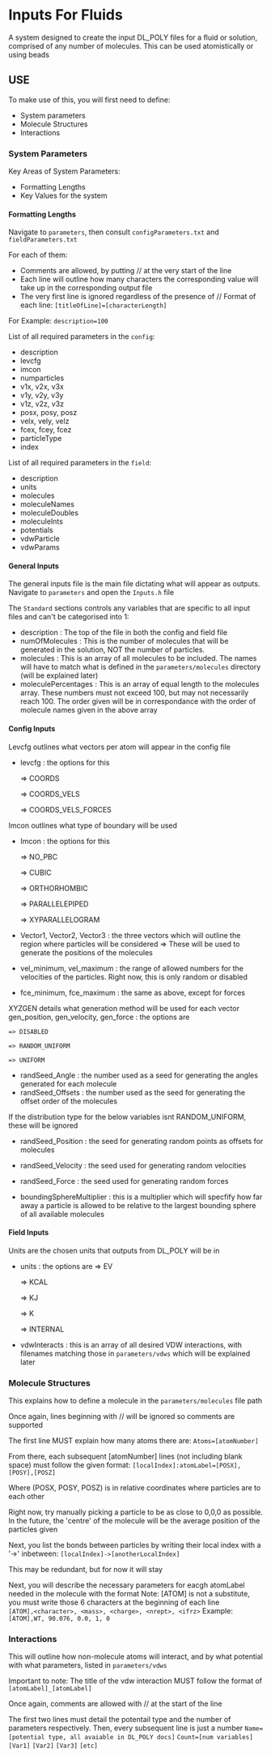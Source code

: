 # Inputs For Fluids
A system designed to create the input DL_POLY files for a fluid or solution, comprised of any number of molecules. This can be used atomistically or using beads 

## USE 
To make use of this, you will first need to define:
- System parameters
- Molecule Structures
- Interactions

### System Parameters 
Key Areas of System Parameters:
- Formatting Lengths
- Key Values for the system 

#### Formatting Lengths
Navigate to `parameters`, then consult `configParameters.txt` and `fieldParameters.txt`

For each of them:
- Comments are allowed, by putting // at the very start of the line
- Each line will outline how many characters the corresponding value will take up in the corresponding output file
- The very first line is ignored regardless of the presence of //
Format of each line:
  `[titleOfLine]=[characterLength]`

For Example:
  `description=100`

List of all required parameters in the `config`:
- description 
- levcfg
- imcon
- numparticles
- v1x, v2x, v3x
- v1y, v2y, v3y
- v1z, v2z, v3z
- posx, posy, posz
- velx, vely, velz
- fcex, fcey, fcez
- particleType
- index

List of all required parameters in the `field`:
- description
- units
- molecules
- moleculeNames
- moleculeDoubles
- moleculeInts
- potentials
- vdwParticle
- vdwParams

#### General Inputs
The general inputs file is the main file dictating what will appear as outputs. Navigate to `parameters` and open the `Inputs.h` file

The `Standard` sections controls any variables that are specific to all input files and can't be categorised into 1:

- description : The top of the file in both the config and field file
- numOfMolecules : This is the number of molecules that will be generated in the solution, NOT the number of particles.
- molecules : This is an array of all molecules to be included. The names will have to match what is defined in the `parameters/molecules` directory (will be explained later)
- moleculePercentages : This is an array of equal length to the molecules array. These numbers must not exceed 100, but may not necessarily reach 100. The order given will be in correspondance with the order of molecule names given in the above array

#### Config Inputs

Levcfg outlines what vectors per atom will appear in the config file
- levcfg : the options for this
    
    => COORDS
    
    => COORDS_VELS 

    => COORDS_VELS_FORCES

Imcon outlines what type of boundary will be used
- Imcon : the options for this 

    => NO_PBC

    => CUBIC

    => ORTHORHOMBIC

    => PARALLELEPIPED

    => XYPARALLELOGRAM

- Vector1, Vector2, Vector3 : the three vectors which will outline the region where particles will be considered
    => These will be used to generate the positions of the molecules

- vel_minimum, vel_maximum : the range of allowed numbers for the velocities of the particles. Right now, this is only random or disabled

- fce_minimum, fce_maximum : the same as above, except for forces

XYZGEN details what generation method will be used for each vector 
gen_position, gen_velocity, gen_force : the options are 

    => DISABLED 

    => RANDOM_UNIFORM

    => UNIFORM

- randSeed_Angle : the number used as a seed for generating the angles generated for each molecule
- randSeed_Offsets : the number used as the seed for generating the offset order of the molecules

If the distribution type for the below variables isnt RANDOM_UNIFORM, these will be ignored
- randSeed_Position : the seed for generating random points as offsets for molecules
- randSeed_Velocity : the seed used for generating random velocities 
- randSeed_Force    : the seed used for generating random forces

- boundingSphereMultiplier : this is a multiplier which will specfify how far away a particle is allowed to be relative to the largest bounding sphere of all available molecules

#### Field Inputs

Units are the chosen units that outputs from DL_POLY will be in 
- units : the options are
    => EV

    => KCAL

    => KJ

    => K 

    => INTERNAL

- vdwInteracts : this is an array of all desired VDW interactions, with filenames matching those in `parameters/vdws` which will be explained later


### Molecule Structures
This explains how to define a molecule in the `parameters/molecules` file path

Once again, lines beginning with // will be ignored so comments are supported

The first line MUST explain how many atoms there are:
    `Atoms=[atomNumber]`

From there, each subsequent [atomNumber] lines (not including blank space) must follow the given format:
    `[localIndex]:atomLabel=[POSX],[POSY],[POSZ]`

Where (POSX, POSY, POSZ) is in relative coordinates where particles are to each other

Right now, try manually picking a particle to be as close to 0,0,0 as possible. In the future, the 'centre' of the molecule will be the average position of the particles given


Next, you list the bonds between particles by writing their local index with a '->' inbetween:
    `[localIndex]->[anotherLocalIndex]`

This may be redundant, but for now it will stay

Next, you will describe the necessary parameters for eacgh atomLabel needed in the molecule with the format 
Note: [ATOM] is not a substitute, you must write those 6 characters at the beginning of each line   
    `[ATOM],<character>, <mass>, <charge>, <nrept>, <ifrz>`
Example: `[ATOM],WT, 90.076, 0.0, 1, 0`

### Interactions
This will outline how non-molecule atoms will interact, and by what potential with what parameters, listed in `parameters/vdws`

Important to note: The title of the vdw interaction MUST follow the format of 
    `[atomLabel]_[atomLabel]`

Once again, comments are allowed with // at the start of the line

The first two lines must detail the potentail type and the number of parameters respectively. Then, every subsequent line is just a number
    `Name=[potential type, all avaiable in DL_POLY docs]`
    `Count=[num variables]`
    `[Var1]`
    `[Var2]`
    `[Var3]`
    `[etc]`
